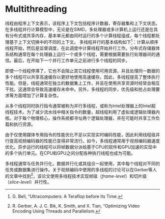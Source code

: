 # Multithreading
线程由程序上下文表示，该程序上下文包括程序计数器，寄存器集和上下文状态。在多线程并行计算模型中，无论是在SIMD，多处理器或多计算机上运行还是在具有分布式或共享内存，基本单元都由同时运行的多个计算线程组成，每个线程都处理基于上下文切换中的不同的上下文。 多线程并行的基本结构如下[^1]：计算从顺序线程开始，然后是监督调度，在此调度中计算线程开始并行工作。分布式存储器体系结构通常在每个处理器上运行一个或多个线程，需要根据需要执行处理器间的通信。最后，在开始下一个并行工作单元之前进行多个线程的同步。

即使一个线程停滞了，它也不会阻止其它线程使用可用资源，并且处理同一数据的多个线程可以共享高速缓存以更好地使用高速缓存。因此，多线程提高了整体执行性能。但是，线程通常在独立的数据集上工作，并且在使用共享资源时经常会相互干扰。这通常会导致高速缓存未命中。另外，多线程的同步，优先级和抢占处理要求等方面增加了计算复杂性。

从多个线程同时执行指令通常被称为并行多线程，或称为Intel处理器上的Intel超线程技术。为了减少流水线中相关指令的数量，超线程利用了虚拟或逻辑处理器内核。对于每个物理核心，操作系统都寻址两个逻辑处理器，并在可能时共享工作负载和执行资源。

由于仅使用媒体专用指令的性能优化不足以实现实时编码性能，因此利用线程级并行提高视频编码器的性能已变得非常流行。如今，多线程通常用于视频编码器速度优化。异步运行的线程可以将帧数据分派给基于CPU的软件和GPU加速的实现中的多个执行单元。在CPU和GPU之间分配各种执行线程也成为可能。

多线程通常与任务并行化，数据并行化或其组合一起使用，其中每个线程对不同的任务或数据集进行操作。关于视频编码中使用的多线程的讨论可以在Gerber等人的文章中找到[^2]，该论文使用多线程技术实现帧级（*frame-level*）和切片级（*slice-level*）并行性。

[^1]: G. Bell, “Ultracomputers: A Teraflop before Its Time.

[^2]: R. Gerber, A. J. C. Bik, K. Smith, and X. Tian, “Optimizing Video Encoding Using Threads and Parallelism.